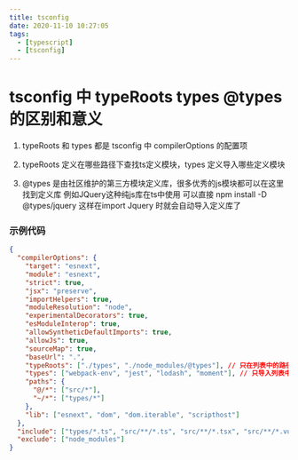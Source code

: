 ```yaml
---
title: tsconfig
date: 2020-11-10 10:27:05
tags:
  - [typescript]
  - [tsconfig]
---
```


# tsconfig 中 typeRoots types @types 的区别和意义

   1. typeRoots 和 types 都是 tsconfig 中 compilerOptions 的配置项

   2. typeRoots 定义在哪些路径下查找ts定义模块，types 定义导入哪些定义模块

   3. @types 是由社区维护的第三方模块定义库，很多优秀的js模块都可以在这里找到定义库
   例如JQuery这种纯js库在ts中使用 可以直接 npm install -D @types/jquery 这样在import Jquery 时就会自动导入定义库了

### 示例代码
```json
{
  "compilerOptions": {
    "target": "esnext",
    "module": "esnext",
    "strict": true,
    "jsx": "preserve",
    "importHelpers": true,
    "moduleResolution": "node",
    "experimentalDecorators": true,
    "esModuleInterop": true,
    "allowSyntheticDefaultImports": true,
    "allowJs": true,
    "sourceMap": true,
    "baseUrl": ".",
    "typeRoots": ["./types", "./node_modules/@types"], // 只在列表中的路径下导入定义
    "types": ["webpack-env", "jest", "lodash", "moment"], // 只导入列表中的模块
    "paths": {
      "@/*": ["src/*"],
      "~/*": ["types/*"]
    },
    "lib": ["esnext", "dom", "dom.iterable", "scripthost"]
  },
  "include": ["types/*.ts", "src/**/*.ts", "src/**/*.tsx", "src/**/*.vue", "tests/**/*.ts", "tests/**/*.tsx"],
  "exclude": ["node_modules"]
}
```